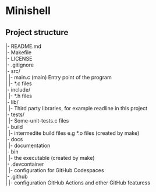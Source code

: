 # Minishell

## Project structure
|- README.md  
|- Makefile  
|- LICENSE  
|- .gitignore  
|- src/   
|  |- main.c (main) Entry point of the program  
|  |- *.c files  
|- include/  
|	|- *.h files  
|- lib/  
|  |- Third party libraries, for example readline in this project  
|- tests/  
|  |- Some-unit-tests.c files  
|- build  
|  |- intermedite build files e.g *.o files (created by make)  
|- docs  
|  |- documentation  
|- bin  
|  |- 	the executable (created by make)  
|- .devcontainer  
|  |- configuration for GitHub Codespaces  
|- .github  
|  |- configuration GitHub Actions and other GitHub featuress  

